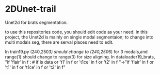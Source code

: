 # 2DUnet-trail
Unet2d for brats segmentation.

to use this repositories code, you should edit code as your need.
in this project, the Unet2d is mainly on single modal segmentaion; to change into multi modals seg, there are serval places need to edit.

In train19.py (240,250*3) should change to (240,250*6) for 3 modals,and range(1) should change to range(3) for size aligning.
In dataloader19_brats, "if 'flair' in f :    # if is data or 't1' in f or 't1ce' in f or 't2' in f "->"if 'flair' in f or 't1' in f or 't1ce' in f or 't2' in f"
